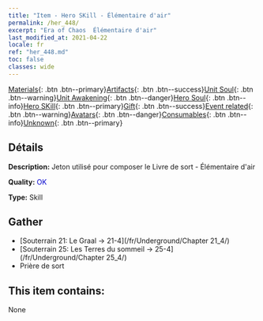 ```yaml
---
title: "Item - Hero SKill - Élémentaire d'air"
permalink: /her_448/
excerpt: "Era of Chaos  Élémentaire d'air"
last_modified_at: 2021-04-22
locale: fr
ref: "her_448.md"
toc: false
classes: wide
---
```

 [Materials](/ItemsFR/){: .btn .btn--primary}[Artifacts](/ItemsFR/Artifacts/){: .btn .btn--success}[Unit Soul](/ItemsFR/UnitSoul/){: .btn .btn--warning}[Unit Awakening](/ItemsFR/UnitAwakening/){: .btn .btn--danger}[Hero Soul](/ItemsFR/HeroSoul/){: .btn .btn--info}[Hero SKill](/ItemsFR/HeroSkill/){: .btn .btn--primary}[Gift](/ItemsFR/Gift/){: .btn .btn--success}[Event related](/ItemsFR/Events/){: .btn .btn--warning}[Avatars](/ItemsFR/Avatars/){: .btn .btn--danger}[Consumables](/ItemsFR/Consumables/){: .btn .btn--info}[Unknown](/ItemsFR/Unknown/){: .btn .btn--primary}

## Détails
 **Description:** Jeton utilisé pour composer le Livre de sort - Élémentaire d'air

 **Quality:** <span style="color: #0000CD">OK</span>

 **Type:** Skill

## Gather

*    [Souterrain 21: Le Graal -> 21-4](/fr/Underground/Chapter 21_4/) 
*    [Souterrain 25: Les Terres du sommeil -> 25-4](/fr/Underground/Chapter 25_4/) 
*    Prière de sort 

## This item contains:

  None

